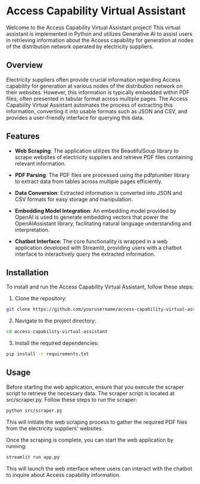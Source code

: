 # Access Capability Virtual Assistant
Welcome to the Access Capability Virtual Assistant project! This virtual assistant is implemented in Python and utilizes Generative AI to assist users in retrieving information about the Access capability for generation at nodes of the distribution network operated by electricity suppliers.

## Overview
Electricity suppliers often provide crucial information regarding Access capability for generation at various nodes of the distribution network on their websites. However, this information is typically embedded within PDF files, often presented in tabular format across multiple pages. The Access Capability Virtual Assistant automates the process of extracting this information, converting it into usable formats such as JSON and CSV, and provides a user-friendly interface for querying this data.

## Features
- **Web Scraping**: The application utilizes the BeautifulSoup library to scrape websites of electricity suppliers and retrieve PDF files containing relevant information.

- **PDF Parsing**: The PDF files are processed using the pdfplumber library to extract data from tables across multiple pages efficiently.

- **Data Conversion**: Extracted information is converted into JSON and CSV formats for easy storage and manipulation.

- **Embedding Model Integration**: An embedding model provided by OpenAI is used to generate embedding vectors that power the OpenAIAssistant library, facilitating natural language understanding and interpretation.

- **Chatbot Interface**: The core functionality is wrapped in a web application developed with Streamlit, providing users with a chatbot interface to interactively query the extracted information.

## Installation
To install and run the Access Capability Virtual Assistant, follow these steps:

1. Clone the repository:

```bash
git clone https://github.com/yourusername/access-capability-virtual-assistant.git
```
2. Navigate to the project directory:

```bash
cd access-capability-virtual-assistant
```

3. Install the required dependencies:

```bash
pip install -r requirements.txt
```

## Usage
Before starting the web application, ensure that you execute the scraper script to retrieve the necessary data. The scraper script is located at src/scraper.py. Follow these steps to run the scraper:
```bash
python src/scraper.py
```
This will initiate the web scraping process to gather the required PDF files from the electricity suppliers' websites.

Once the scraping is complete, you can start the web application by running:
```bash
streamlit run app.py
```

This will launch the web interface where users can interact with the chatbot to inquire about Access capability information.